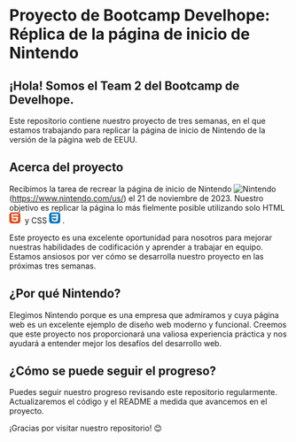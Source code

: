 # Proyecto de Bootcamp Develhope: Réplica de la página de inicio de Nintendo

## ¡Hola! Somos el Team 2 del Bootcamp de Develhope.
Este repositorio contiene nuestro proyecto de tres semanas, en el que estamos trabajando
para replicar la página de inicio de Nintendo de la versión de la página web de EEUU.

## Acerca del proyecto
Recibimos la tarea de recrear la página de inicio de Nintendo <img src="https://raw.githubusercontent.com/ruizj/Iconos/blob/main/nintendo_logo_icon_181362.svg" tittle="NINTENDO" alt="Nintendo" />&nbsp; (https://www.nintendo.com/us/) el 21 de noviembre de 2023.
Nuestro objetivo es replicar la página lo más fielmente posible utilizando solo HTML <img src="https://raw.githubusercontent.com/tandpfun/skill-icons/59059d9d1a2c092696dc66e00931cc1181a4ce1f/icons/HTML.svg" tittle="HTML5" alt="HTML" witdh="20" height="20"/>&nbsp;
 y CSS <img src="https://raw.githubusercontent.com/tandpfun/skill-icons/59059d9d1a2c092696dc66e00931cc1181a4ce1f/icons/CSS.svg" tittle="CSS3" alt="CSS" witdh="20" height="20"/>
.

Este proyecto es una excelente oportunidad para nosotros para mejorar nuestras habilidades de codificación y aprender a trabajar en equipo.
Estamos ansiosos por ver cómo se desarrolla nuestro proyecto en las próximas tres semanas.

## ¿Por qué Nintendo?
Elegimos Nintendo porque es una empresa que admiramos y cuya página web es un excelente ejemplo de diseño web moderno y funcional.
Creemos que este proyecto nos proporcionará una valiosa experiencia práctica y nos ayudará a entender mejor los desafíos del desarrollo web.

## ¿Cómo se puede seguir el progreso?
Puedes seguir nuestro progreso revisando este repositorio regularmente.
Actualizaremos el código y el README a medida que avancemos en el proyecto.

¡Gracias por visitar nuestro repositorio! 😊
